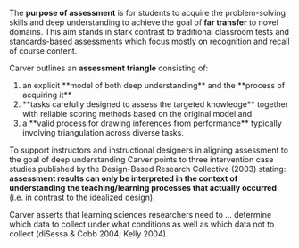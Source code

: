 The **purpose of assessment** is for students to acquire the problem-solving skills and deep understanding to achieve the goal of **far transfer** to novel domains. This aim stands in stark contrast to traditional classroom tests and standards-based assessments which focus mostly on recognition and recall of course content.

Carver outlines an **assessment triangle** consisting of:

<ol>
	<li>
		an explicit **model of both deep understanding** and the **process of acquiring it**
	</li>
	<li> **tasks carefully designed to assess the targeted knowledge** together with reliable scoring methods based on the original model and
	</li>
	<li>
		a **valid process for drawing inferences from performance** typically involving triangulation across diverse tasks.
	</li>
</ol>

To support instructors and instructional designers in aligning assessment to the goal of deep understanding Carver points to three intervention case studies published by the Design-Based Research Collective (2003) stating: **assessment results can only be interpreted in the context of understanding the teaching/learning processes that actually occurred** (i.e. in contrast to the idealized design).

Carver asserts that learning sciences researchers need to ... determine which data to collect under what conditions as well as which data not to collect (diSessa &amp; Cobb 2004; Kelly 2004).